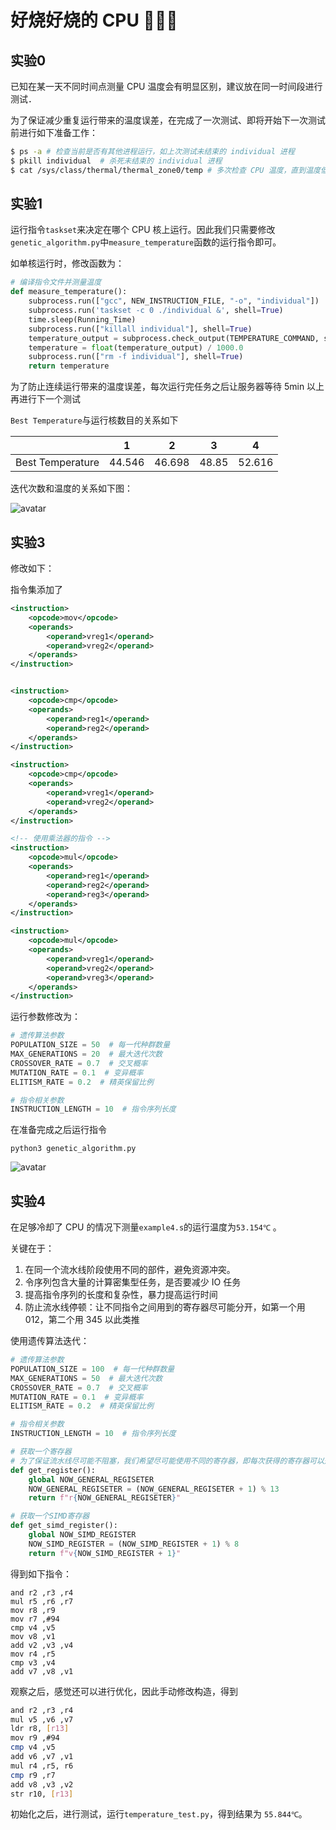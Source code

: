 # 好烧好烧的 CPU 🥵🥵🥵

## 实验0 

已知在某一天不同时间点测量 CPU 温度会有明显区别，建议放在同一时间段进行测试．

为了保证减少重复运行带来的温度误差，在完成了一次测试、即将开始下一次测试前进行如下准备工作：

```sh
$ ps -a # 检查当前是否有其他进程运行，如上次测试未结束的 individual 进程
$ pkill individual  # 杀死未结束的 individual 进程
$ cat /sys/class/thermal/thermal_zone0/temp # 多次检查 CPU 温度，直到温度低于 45 度认为完成冷却
```



## 实验1

运行指令`taskset`来决定在哪个 CPU 核上运行。因此我们只需要修改`genetic_algorithm.py`中`measure_temperature`函数的运行指令即可。

如单核运行时，修改函数为：

```python
# 编译指令文件并测量温度
def measure_temperature():
    subprocess.run(["gcc", NEW_INSTRUCTION_FILE, "-o", "individual"])
    subprocess.run('taskset -c 0 ./individual &', shell=True)
    time.sleep(Running_Time)
    subprocess.run(["killall individual"], shell=True)
    temperature_output = subprocess.check_output(TEMPERATURE_COMMAND, shell=True)
    temperature = float(temperature_output) / 1000.0
    subprocess.run(["rm -f individual"], shell=True)
    return temperature
```



为了防止连续运行带来的温度误差，每次运行完任务之后让服务器等待 5min 以上再进行下一个测试

`Best Temperature`与运行核数目的关系如下

|                  | 1      | 2      | 3     | 4      |
| ---------------- | ------ | ------ | ----- | ------ |
| Best Temperature | 44.546 | 46.698 | 48.85 | 52.616 |

迭代次数和温度的关系如下图：

![avatar](./asserts/LAB1.png)

## 实验3

修改如下：

指令集添加了

```xml
<instruction>
    <opcode>mov</opcode>
    <operands>
        <operand>vreg1</operand>
        <operand>vreg2</operand>
    </operands>
</instruction>


<instruction>
    <opcode>cmp</opcode>
    <operands>
        <operand>reg1</operand>
        <operand>reg2</operand>
    </operands> 
</instruction>

<instruction>
    <opcode>cmp</opcode>
    <operands>
        <operand>vreg1</operand>
        <operand>vreg2</operand>
    </operands>
</instruction>

<!-- 使用乘法器的指令 -->
<instruction>
    <opcode>mul</opcode>
    <operands>
        <operand>reg1</operand>
        <operand>reg2</operand>
        <operand>reg3</operand>
    </operands>
</instruction>

<instruction>
    <opcode>mul</opcode>
    <operands>
        <operand>vreg1</operand>
        <operand>vreg2</operand>
        <operand>vreg3</operand>
    </operands>
</instruction>
```

运行参数修改为：

```python
# 遗传算法参数
POPULATION_SIZE = 50  # 每一代种群数量
MAX_GENERATIONS = 20  # 最大迭代次数
CROSSOVER_RATE = 0.7  # 交叉概率
MUTATION_RATE = 0.1  # 变异概率
ELITISM_RATE = 0.2  # 精英保留比例

# 指令相关参数
INSTRUCTION_LENGTH = 10  # 指令序列长度
```

在准备完成之后运行指令

```shell
python3 genetic_algorithm.py
```



![avatar](./asserts/LAB3.png)



## 实验4

在足够冷却了 CPU 的情况下测量`example4.s`的运行温度为`53.154℃` 。



关键在于：

1. 在同一个流水线阶段使用不同的部件，避免资源冲突。
2. 令序列包含大量的计算密集型任务，是否要减少 IO 任务
3. 提高指令序列的长度和复杂性，暴力提高运行时间
4. 防止流水线停顿：让不同指令之间用到的寄存器尽可能分开，如第一个用 012，第二个用 345 以此类推



使用遗传算法迭代：

```python
# 遗传算法参数
POPULATION_SIZE = 100  # 每一代种群数量
MAX_GENERATIONS = 50  # 最大迭代次数
CROSSOVER_RATE = 0.7  # 交叉概率
MUTATION_RATE = 0.1  # 变异概率
ELITISM_RATE = 0.2  # 精英保留比例

# 指令相关参数
INSTRUCTION_LENGTH = 10  # 指令序列长度

# 获取一个寄存器
# 为了保证流水线尽可能不阻塞，我们希望尽可能使用不同的寄存器，即每次获得的寄存器可以是相邻的
def get_register():
    global NOW_GENERAL_REGISETER
    NOW_GENERAL_REGISETER = (NOW_GENERAL_REGISETER + 1) % 13
    return f"r{NOW_GENERAL_REGISETER}"

# 获取一个SIMD寄存器
def get_simd_register():
    global NOW_SIMD_REGISTER
    NOW_SIMD_REGISTER = (NOW_SIMD_REGISTER + 1) % 8
    return f"v{NOW_SIMD_REGISTER + 1}"
```

得到如下指令：

```shell
and	r2 ,r3 ,r4
mul	r5 ,r6 ,r7
mov	r8 ,r9
mov	r7 ,#94
cmp	v4 ,v5
mov	v8 ,v1
add	v2 ,v3 ,v4
mov	r4 ,r5
cmp	v3 ,v4
add	v7 ,v8 ,v1
```

观察之后，感觉还可以进行优化，因此手动修改构造，得到

```sh
and	r2 ,r3 ,r4
mul	v5 ,v6 ,v7
ldr r8, [r13]
mov	r9 ,#94
cmp	v4 ,v5
add	v6 ,v7 ,v1
mul	r4 ,r5, r6
cmp	r9 ,r7
add	v8 ,v3 ,v2
str r10, [r13]
```



初始化之后，进行测试，运行`temperature_test.py`，得到结果为 `55.844℃`。
